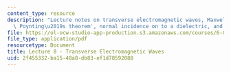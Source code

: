 ```yaml
---
content_type: resource
description: "Lecture notes on transverse electromagnetic waves, Maxwell's equations,\
  \ Poynting\u2019s theorem', normal incidence on to a dielectric, and lossy dielectrics."
file: https://ol-ocw-studio-app-production.s3.amazonaws.com/courses/6-013-electromagnetics-and-applications-fall-2005/2f455332ba1548a8db83ef1d78592088_lec8.pdf
file_type: application/pdf
resourcetype: Document
title: Lecture 8 - Transverse Electromagnetic Waves
uid: 2f455332-ba15-48a8-db83-ef1d78592088
---
```

